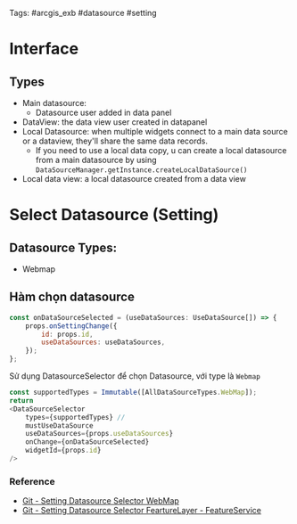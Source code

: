 Tags: #arcgis_exb #datasource #setting
# Interface

## Types
- Main datasource: 
	- Datasource user added in data panel
- DataView: the data view user created in datapanel
- Local Datasource: when multiple widgets connect to a main data source or a dataview, they'll share the same data records. 
	- If you need to use a local data copy, u can create a local datasource from a main datasource by using `DataSourceManager.getInstance.createLocalDataSource()`
- Local data view: a local datasource created from a data view

# Select Datasource (Setting)
## Datasource Types: 
- Webmap

## Hàm chọn datasource

```js
const onDataSourceSelected = (useDataSources: UseDataSource[]) => {
	props.onSettingChange({
		id: props.id,
		useDataSources: useDataSources,
	});
};
```

Sử dụng DatasourceSelector để chọn Datasource, với type là `Webmap`

```js
const supportedTypes = Immutable([AllDataSourceTypes.WebMap]);
return 
<DataSourceSelector
	types={supportedTypes} // 
	mustUseDataSource
	useDataSources={props.useDataSources}
	onChange={onDataSourceSelected}
	widgetId={props.id}
/>
```

### Reference
- [Git - Setting Datasource Selector WebMap](https://github.com/HarryWarre/ArcGIS-Training-ITL-Client/blob/main/your-extensions/widgets/create-map/src/setting/setting.tsx)
- [Git - Setting Datasource Selector FeartureLayer - FeatureService](https://github.com/HarryWarre/ArcGIS-Training-ITL-Client/blob/main/your-extensions/widgets/view-data-map/src/setting/setting.tsx)
